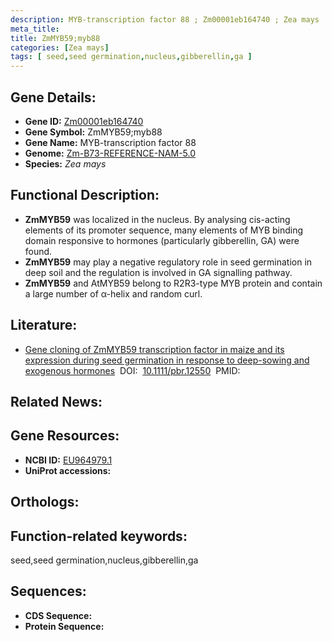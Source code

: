 ```yaml
---
description: MYB-transcription factor 88 ; Zm00001eb164740 ; Zea mays
meta_title:
title: ZmMYB59;myb88
categories: [Zea mays]
tags: [ seed,seed germination,nucleus,gibberellin,ga ]
---
```


## Gene Details:
- **Gene ID:**	[Zm00001eb164740]()
- **Gene Symbol:** ZmMYB59;myb88
- **Gene Name:** MYB-transcription factor 88
- **Genome:** [Zm-B73-REFERENCE-NAM-5.0]()
- **Species:** *Zea mays*

## Functional Description:
   - **ZmMYB59** was localized in the nucleus. By analysing cis-acting elements of its promoter sequence, many elements of MYB binding domain responsive to hormones (particularly gibberellin, GA) were found.
   - **ZmMYB59** may play a negative regulatory role in seed germination in deep soil and the regulation is involved in GA signalling pathway.
   - **ZmMYB59** and AtMYB59 belong to R2R3-type MYB protein and contain a large number of α-helix and random curl.

## Literature:
   - [Gene cloning of ZmMYB59 transcription factor in maize and its expression during seed germination in response to deep-sowing and exogenous hormones]( https://onlinelibrary.wiley.com/doi/full/10.1111/pbr.12550)&nbsp;&nbsp;DOI:&nbsp;&nbsp;[10.1111/pbr.12550](https://onlinelibrary.wiley.com/doi/full/10.1111/pbr.12550)&nbsp;&nbsp;PMID:&nbsp;&nbsp;[](https://pubmed.ncbi.nlm.nih.gov//)

## Related News:

## Gene Resources:
- **NCBI ID:** [EU964979.1](https://www.ncbi.nlm.nih.gov/gene/?term=EU964979.1)
- **UniProt accessions:** [](https://www.uniprot.org/uniprotkb//entry)

## Orthologs:

## Function-related keywords:
seed,seed germination,nucleus,gibberellin,ga

## Sequences:
- **CDS Sequence:**
- **Protein Sequence:**
